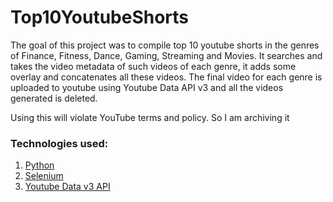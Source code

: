 # Top10YoutubeShorts

The goal of this project was to compile top 10 youtube shorts in the genres of Finance, Fitness, Dance, Gaming, Streaming and Movies. It searches and takes the video metadata of such videos of each genre, it adds some overlay and concatenates all these videos. The final video for each genre is uploaded to youtube using Youtube Data API v3 and all the videos generated is deleted.

Using this will violate YouTube terms and policy. So I am archiving it

### Technologies used:
1. [Python](https://www.python.org/)
2. [Selenium](https://www.selenium.dev/)
3. [Youtube Data v3 API](https://developers.google.com/youtube/v3/)
